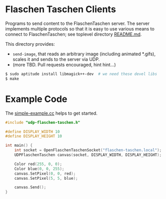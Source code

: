 Flaschen Taschen Clients
========================

Programs to send content to the FlaschenTaschen server. The server implements
multiple protocols so that it is easy to use various means to connect to
FlaschenTaschen; see toplevel
directory [README.md](../README.md#getting-pixels-on-flaschen-taschen).

This directory provides:
  * `send-image`, that reads an arbitrary image (including
    animated *.gifs), scales it and sends to the server via UDP.
  * (more TBD. Pull requests encouraged, hint hint...)

```bash
$ sudo aptitude install libmagick++-dev  # we need these devel libs
$ make
```

Example Code
============

The [simple-example.cc](./simple-example.cc) helps to get started.

```c++
#include "udp-flaschen-taschen.h"

#define DISPLAY_WIDTH 10
#define DISPLAY_HEIGHT 10

int main() {
    int socket = OpenFlaschenTaschenSocket("flaschen-taschen.local");
    UDPFlaschenTaschen canvas(socket, DISPLAY_WIDTH, DISPLAY_HEIGHT);

    Color red(255, 0, 0);
    Color blue(0, 0, 255);
    canvas.SetPixel(0, 0, red);
    canvas.SetPixel(5, 5, blue);

    canvas.Send();
}
```
